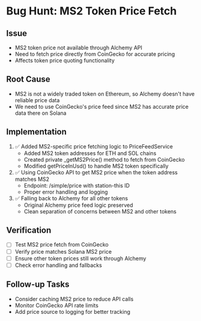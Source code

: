 # Bug Hunt: MS2 Token Price Fetch

## Issue
- MS2 token price not available through Alchemy API
- Need to fetch price directly from CoinGecko for accurate pricing
- Affects token price quoting functionality

## Root Cause
- MS2 is not a widely traded token on Ethereum, so Alchemy doesn't have reliable price data
- We need to use CoinGecko's price feed since MS2 has accurate price data there on Solana

## Implementation
1. ✅ Added MS2-specific price fetching logic to PriceFeedService
   - Added MS2 token addresses for ETH and SOL chains
   - Created private _getMS2Price() method to fetch from CoinGecko
   - Modified getPriceInUsd() to handle MS2 token specifically
2. ✅ Using CoinGecko API to get MS2 price when the token address matches MS2
   - Endpoint: /simple/price with station-this ID
   - Proper error handling and logging
3. ✅ Falling back to Alchemy for all other tokens
   - Original Alchemy price feed logic preserved
   - Clean separation of concerns between MS2 and other tokens

## Verification
- [ ] Test MS2 price fetch from CoinGecko
- [ ] Verify price matches Solana MS2 price
- [ ] Ensure other token prices still work through Alchemy
- [ ] Check error handling and fallbacks

## Follow-up Tasks
- Consider caching MS2 price to reduce API calls
- Monitor CoinGecko API rate limits
- Add price source to logging for better tracking
